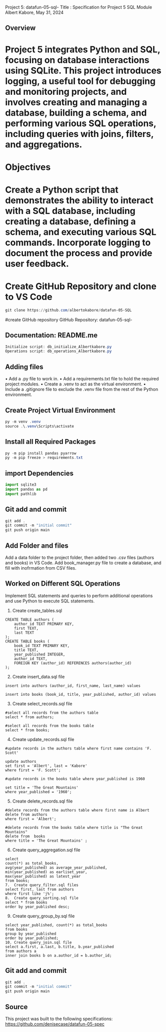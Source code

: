 Project 5: datafun-05-sql-
Title : Specification for Project 5 SQL Module
Albert Kabore, May 31, 2024
## Overview
# Project 5 integrates Python and SQL, focusing on database interactions using SQLite. This project introduces logging, a useful tool for debugging and monitoring projects, and involves creating and managing a database, building a schema, and performing various SQL operations, including queries with joins, filters, and aggregations.

# Objectives
# Create a Python script that demonstrates the ability to interact with a SQL database, including creating a database, defining a schema, and executing various SQL commands. Incorporate logging to document the process and provide user feedback.
# Create GitHub Repository and clone to VS Code
```PowerShell
git clone https://github.com/albertokabore/datafun-05-SQL
```
#create GitHub repository
 GitHub Repository: datafun-05-sql-
 ## Documentation: README.me
 ```PowerShell
Initialize script: db_initialize_Albertkabore.py
 Operations script: db_operations_Albertkabore.py
```
## Adding files
•	Add a .py file to work in.
•	Add a requirements.txt file to hold the required project modules.
•	Create a .venv to act as the virtual environment.
•	Include a .gitignore file to exclude the .venv file from the rest of the Python environment.
## Create Project Virtual Environment
 ```PowerShell
py -m venv .venv
source .\.venv\Scripts\activate
```
## Install all Required Packages
 ```PowerShell
py -m pip install pandas pyarrow
 py -m pip freeze > requirements.txt

```
## import Dependencies
```python
import sqlite3
import pandas as pd
import pathlib
```
## Git add and commit
```PowerShell
git add .
git commit -m "initial commit"
git push origin main
```
## Add Folder and files
Add a data folder to the project folder, then added two .csv files (authors and books) in VS Code.
Add book_manager.py file to create a database, and fill with inofrmation from CSV files. 
## Worked on Different SQL Operations
Implement SQL statements and queries to perform additional operations and use Python to execute SQL statements.

1.	Create create_tables.sql
```
CREATE TABLE authors (
    author_id TEXT PRIMARY KEY,
    first TEXT,
    last TEXT
);
CREATE TABLE books (
    book_id TEXT PRIMARY KEY,
    title TEXT,
    year_published INTEGER,
    author_id TEXT,
    FOREIGN KEY (author_id) REFERENCES authors(author_id)
);
```
2.	Create insert_data.sql file
```
insert into authors (author_id, first_name, last_name) values

insert into books (book_id, title, year_published, author_id) values
```

3.	Create select_records.sql file
```
#select all records from the authors table
select * from authors;

#select all records from the books table
select * from books;
```

4.	Create update_records.sql file
```
#update records in the authors table where first name contains 'F. Scott'

update authors
set first = 'Albert', last = 'Kabore'
where first = 'F. Scott';

#update records in the books table where year_published is 1960

set title = 'The Great Mountains'
where year_published = '1960';
```

5.	Create delete_records.sql file
```
#delete records from the authors table where first name is Albert 
delete from authors
where first = 'Albert';

#delete records from the books table where title is "The Great Mountains"
delete from  books
where title = 'The Great Mountains' ;
```

6.	Create query_aggregation.sql file
```
select 
count(*) as total_books,
avg(year_published) as average_year_published,
min(year_published) as earliset_year,
max(year_published) as latest_year 
from books;
7.	Create query_filter.sql files
select first, last from authors 
where first like 'j%';
8.	Create query_sorting.sql file
select * from books
order by year_published desc;
```
9.	Create query_group_by.sql file
```
select year_published, count(*) as total_books
from books
group by year_published
order by year_published;
10.	Create query_join.sql file
select a.first, a.last, b.title, b.year_published
from authors a
inner join books b on a.author_id = b.author_id;
```
## Git add and commit
```PowerShell
git add .
git commit -m "initial commit"
git push origin main
```
## Source
This project was built to the following specifications: https://github.com/denisecase/datafun-05-spec




